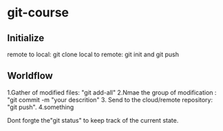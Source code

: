# git-course

## Initialize

remote to local: git clone
local to remote: git init and git push
## Worldflow
1.Gather of modified files: "git add-all"
2.Nmae the group of modification : "git commit -m "your descrition"
3. Send to the cloud/remote repository: "git push".
4.something


Dont forgte the"git status" to keep track of the current state.

##
